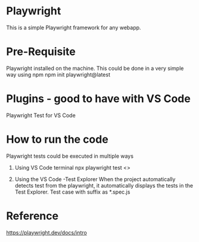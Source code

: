 # Playwright
This is a simple Playwright framework for any webapp.

# Pre-Requisite
Playwright installed on the machine. This could be done in a very simple way using npm
npm init playwright@latest

# Plugins - good to have with VS Code
 Playwright Test for VS Code

# How to run the code
Playwright tests could be executed in multiple ways
1. Using VS Code terminal
    npx playwright test <<test name>>

2. Using the VS Code -Test Explorer
   When the project automatically detects test from the playwright, it automatically displays the tests in the Test Explorer.
   Test case with suffix as *.spec.js


# Reference
https://playwright.dev/docs/intro

